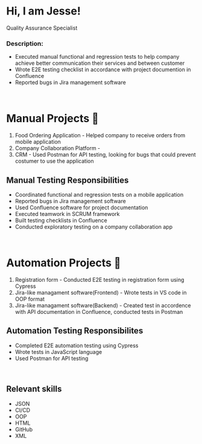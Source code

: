 # Hi, I am Jesse!
Quality Assurance Specialist 

<h3>Description:</h3>
<p>
  <ul>
    <li> Executed manual functional and regression tests to help company achieve better communication their services and between customer</li>
    <li>Wrote E2E testing checklist in accordance with project documention in Confluence</li> 
    <li>Reported bugs in Jira management software</li>  
  </ul>
</p>

<br>

<h1>Manual Projects 💪 </h1> 
<ol>
    <li>Food Ordering Application - Helped company to receive orders from mobile application</li>
    <li>Company Collaboration Platform - </li>
    <li>CRM - Used Postman for API testing, looking for bugs that could prevent costumer to use the application</li>
</ol>

<h2>Manual Testing Responsibilities</h2>
<ul>
  <li>Coordinated functional and regression tests
      on a mobile application</li>
<li>Reported bugs in Jira management software</li>
<li>Used Confluence software for project documentation</li>
<li>Executed teamwork in SCRUM framework</li>
<li>Built testing checklists in Confluence</li>
<li>Conducted exploratory testing on a company
     collaboration app</li>
</ul>

<br>

<h1>Automation Projects 🚗 </h1>
<ol>
  <li>Registration form - Conducted E2E testing in registration form using Cypress</li>
  <li>Jira-like managament software(Frontend) - Wrote tests in VS code in OOP format</li>
  <li>Jira-like managament software(Backend) - Created test in accordence with API documentation in Confluence, conducted tests in Postman</li>
</ol>


<h2>Automation Testing Responsibilites</h2>
  <ul>
    <li>Completed E2E automation testing using Cypress</li>
    <li>Wrote tests in JavaScript language</li>
    <li>Used Postman for API testing</li>
  </ul>

  <br>

<h2>Relevant skills</h2>
  <ul>
    <li>JSON</li>
    <li>CI/CD</li>
    <li>OOP</li>
    <li>HTML</li>
    <li>GitHub</li>
    <li>XML</li>
  </ul>
